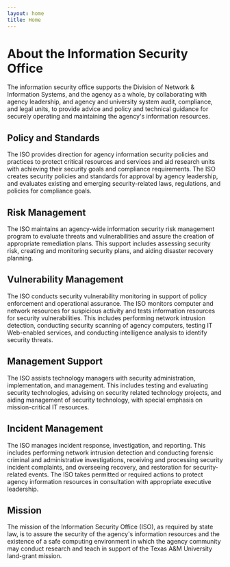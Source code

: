 ```yaml
---
layout: home
title: Home
---
```


# About the Information Security Office

The information security office supports the Division of Network & Information Systems, and the agency as a whole, by collaborating with agency leadership, and agency and university system audit, compliance, and legal units, to provide advice and policy and technical guidance for securely operating and maintaining the agency's information resources.

## Policy and Standards

The ISO provides direction for agency information security policies and practices to protect critical resources and services and aid research units with achieving their security goals and compliance requirements. The ISO creates security policies and standards for approval by agency leadership, and evaluates existing and emerging security-related laws, regulations, and policies for compliance goals.

## Risk Management

The ISO maintains an agency-wide information security risk management program to evaluate threats and vulnerabilities and assure the creation of appropriate remediation plans. This support includes assessing security risk, creating and monitoring security plans, and aiding disaster recovery planning.

## Vulnerability Management

The ISO conducts security vulnerability monitoring in support of policy enforcement and operational assurance. The ISO monitors computer and network resources for suspicious activity and tests information resources for security vulnerabilities. This includes performing network intrusion detection, conducting security scanning of agency computers, testing IT Web-enabled services, and conducting intelligence analysis to identify security threats.

## Management Support

The ISO assists technology managers with security administration, implementation, and management. This includes testing and evaluating security technologies, advising on security related technology projects, and aiding management of security technology, with special emphasis on mission-critical IT resources.

## Incident Management

The ISO manages incident response, investigation, and reporting. This includes performing network intrusion detection and conducting forensic criminal and administrative investigations, receiving and processing security incident complaints, and overseeing recovery, and restoration for security-related events. The ISO takes permitted or required actions to protect agency information resources in consultation with appropriate executive leadership.

## Mission

The mission of the Information Security Office (ISO), as required by state law, is to assure the security of the agency's information resources and the existence of a safe computing environment in which the agency community may conduct research and teach in support of the Texas A&M University land-grant mission.


